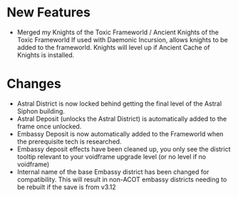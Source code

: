# New Features 
* Merged my Knights of the Toxic Frameworld / Ancient Knights of the Toxic Frameworld
    If used with Daemonic Incursion, allows knights to be added to the frameworld. 
    Knights will level up if Ancient Cache of Knights is installed. 

# Changes
* Astral District is now locked behind getting the final level of the Astral Siphon building.
* Astral Deposit (unlocks the Astral District) is automatically added to the frame once unlocked.
* Embassy Deposit is now automatically added to the Frameworld when the prerequisite tech is researched.
* Embassy deposit effects have been cleaned up, you only see the district tooltip relevant to your voidframe upgrade level (or no level if no voidframe)
* Internal name of the base Embassy district has been changed for compatibility. This will result in non-ACOT embassy districts needing to be rebuilt if the save is from v3.12